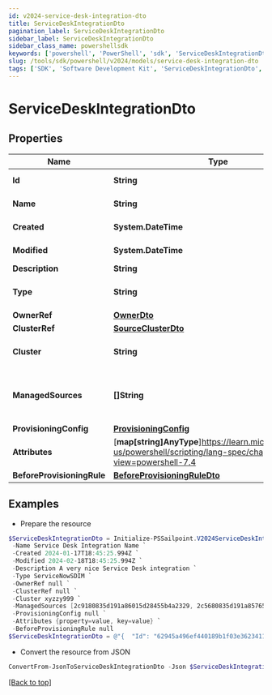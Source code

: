 ```yaml
---
id: v2024-service-desk-integration-dto
title: ServiceDeskIntegrationDto
pagination_label: ServiceDeskIntegrationDto
sidebar_label: ServiceDeskIntegrationDto
sidebar_class_name: powershellsdk
keywords: ['powershell', 'PowerShell', 'sdk', 'ServiceDeskIntegrationDto', 'V2024ServiceDeskIntegrationDto'] 
slug: /tools/sdk/powershell/v2024/models/service-desk-integration-dto
tags: ['SDK', 'Software Development Kit', 'ServiceDeskIntegrationDto', 'V2024ServiceDeskIntegrationDto']
---
```



# ServiceDeskIntegrationDto

## Properties

Name | Type | Description | Notes
------------ | ------------- | ------------- | -------------
**Id** | **String** | Unique identifier for the Service Desk integration | [optional] 
**Name** | **String** | Service Desk integration's name. The name must be unique. | [required]
**Created** | **System.DateTime** | The date and time the Service Desk integration was created | [optional] 
**Modified** | **System.DateTime** | The date and time the Service Desk integration was last modified | [optional] 
**Description** | **String** | Service Desk integration's description. | [required]
**Type** | **String** | Service Desk integration types:  - ServiceNowSDIM - ServiceNow  | [required][default to "ServiceNowSDIM"]
**OwnerRef** | [**OwnerDto**](owner-dto) |  | [optional] 
**ClusterRef** | [**SourceClusterDto**](source-cluster-dto) |  | [optional] 
**Cluster** | **String** | Cluster ID for the Service Desk integration (replaced by clusterRef, retained for backward compatibility). | [optional] 
**ManagedSources** | **[]String** | Source IDs for the Service Desk integration (replaced by provisioningConfig.managedSResourceRefs, but retained here for backward compatibility). | [optional] 
**ProvisioningConfig** | [**ProvisioningConfig**](provisioning-config) |  | [optional] 
**Attributes** | [**map[string]AnyType**]https://learn.microsoft.com/en-us/powershell/scripting/lang-spec/chapter-04?view=powershell-7.4 | Service Desk integration's attributes. Validation constraints enforced by the implementation. | [required]
**BeforeProvisioningRule** | [**BeforeProvisioningRuleDto**](before-provisioning-rule-dto) |  | [optional] 

## Examples

- Prepare the resource
```powershell
$ServiceDeskIntegrationDto = Initialize-PSSailpoint.V2024ServiceDeskIntegrationDto  -Id 62945a496ef440189b1f03e3623411c8 `
 -Name Service Desk Integration Name `
 -Created 2024-01-17T18:45:25.994Z `
 -Modified 2024-02-18T18:45:25.994Z `
 -Description A very nice Service Desk integration `
 -Type ServiceNowSDIM `
 -OwnerRef null `
 -ClusterRef null `
 -Cluster xyzzy999 `
 -ManagedSources [2c9180835d191a86015d28455b4a2329, 2c5680835d191a85765d28455b4a9823] `
 -ProvisioningConfig null `
 -Attributes {property=value, key=value} `
 -BeforeProvisioningRule null
$ServiceDeskIntegrationDto = @"{  "Id": "62945a496ef440189b1f03e3623411c8", "Name": "Service Desk Integration Name", "Created": "2024-01-17T18:45:25.994Z", "Modified": "2024-02-18T18:45:25.994Z", "Description": "A very nice Service Desk integration", "Type": "ServiceNowSDIM", "OwnerRef": null, "ClusterRef": null, "Cluster": "xyzzy999", "ManagedSources": ["2c9180835d191a86015d28455b4a2329", "2c5680835d191a85765d28455b4a9823"], "ProvisioningConfig": null, "Attributes": {"property": "value", "key": "value}", "BeforeProvisioningRule": "null "}}"@
```

- Convert the resource from JSON
```powershell
ConvertFrom-JsonToServiceDeskIntegrationDto -Json $ServiceDeskIntegrationDto
```


[[Back to top]](#) 

